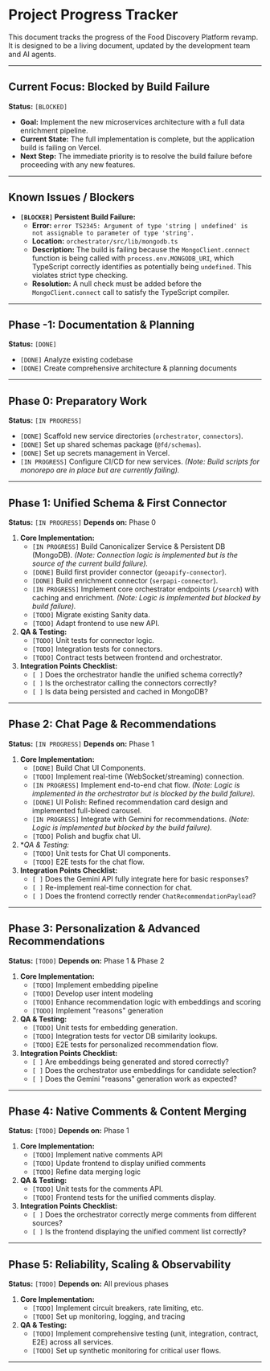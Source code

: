 # Project Progress Tracker

This document tracks the progress of the Food Discovery Platform revamp. It is designed to be a living document, updated by the development team and AI agents.

---

## **Current Focus: Blocked by Build Failure**

**Status:** `[BLOCKED]`

- **Goal:** Implement the new microservices architecture with a full data enrichment pipeline.
- **Current State:** The full implementation is complete, but the application build is failing on Vercel.
- **Next Step:** The immediate priority is to resolve the build failure before proceeding with any new features.

---

## **Known Issues / Blockers**

- **`[BLOCKER]` Persistent Build Failure:**
    - **Error:** `error TS2345: Argument of type 'string | undefined' is not assignable to parameter of type 'string'.`
    - **Location:** `orchestrator/src/lib/mongodb.ts`
    - **Description:** The build is failing because the `MongoClient.connect` function is being called with `process.env.MONGODB_URI`, which TypeScript correctly identifies as potentially being `undefined`. This violates strict type checking.
    - **Resolution:** A null check must be added before the `MongoClient.connect` call to satisfy the TypeScript compiler.

---

## Phase -1: Documentation & Planning

**Status:** `[DONE]`

- `[DONE]` Analyze existing codebase
- `[DONE]` Create comprehensive architecture & planning documents

---

## Phase 0: Preparatory Work

**Status:** `[IN PROGRESS]`

- `[DONE]` Scaffold new service directories (`orchestrator`, `connectors`).
- `[DONE]` Set up shared schemas package (`@fd/schemas`).
- `[DONE]` Set up secrets management in Vercel.
- `[IN PROGRESS]` Configure CI/CD for new services. *(Note: Build scripts for monorepo are in place but are currently failing).*

---

## Phase 1: Unified Schema & First Connector

**Status:** `[IN PROGRESS]`
**Depends on:** Phase 0

1.  **Core Implementation:**
    - `[IN PROGRESS]` Build Canonicalizer Service & Persistent DB (MongoDB). *(Note: Connection logic is implemented but is the source of the current build failure).*
    - `[DONE]` Build first provider connector (`geoapify-connector`).
    - `[DONE]` Build enrichment connector (`serpapi-connector`).
    - `[IN PROGRESS]` Implement core orchestrator endpoints (`/search`) with caching and enrichment. *(Note: Logic is implemented but blocked by build failure).*
    - `[TODO]` Migrate existing Sanity data.
    - `[TODO]` Adapt frontend to use new API.
2.  **QA & Testing:**
    - `[TODO]` Unit tests for connector logic.
    - `[TODO]` Integration tests for connectors.
    - `[TODO]` Contract tests between frontend and orchestrator.
3.  **Integration Points Checklist:**
    - `[ ]` Does the orchestrator handle the unified schema correctly?
    - `[ ]` Is the orchestrator calling the connectors correctly?
    - `[ ]` Is data being persisted and cached in MongoDB?

---

## Phase 2: Chat Page & Recommendations

**Status:** `[IN PROGRESS]`
**Depends on:** Phase 1

1.  **Core Implementation:**
    - `[DONE]` Build Chat UI Components.
    - `[TODO]` Implement real-time (WebSocket/streaming) connection.
    - `[IN PROGRESS]` Implement end-to-end chat flow. *(Note: Logic is implemented in the orchestrator but is blocked by the build failure).*
    - `[DONE]` UI Polish: Refined recommendation card design and implemented full-bleed carousel.
    - `[IN PROGRESS]` Integrate with Gemini for recommendations. *(Note: Logic is implemented but blocked by the build failure).*
    - `[TODO]` Polish and bugfix chat UI.
2.  **QA & Testing:*
    - `[TODO]` Unit tests for Chat UI components.
    - `[TODO]` E2E tests for the chat flow.
3.  **Integration Points Checklist:**
    - `[ ]` Does the Gemini API fully integrate here for basic responses?
    - `[ ]` Re-implement real-time connection for chat.
    - `[ ]` Does the frontend correctly render `ChatRecommendationPayload`?

---

## Phase 3: Personalization & Advanced Recommendations

**Status:** `[TODO]`
**Depends on:** Phase 1 & Phase 2

1.  **Core Implementation:**
    - `[TODO]` Implement embedding pipeline
    - `[TODO]` Develop user intent modeling
    - `[TODO]` Enhance recommendation logic with embeddings and scoring
    - `[TODO]` Implement "reasons" generation
2.  **QA & Testing:**
    - `[TODO]` Unit tests for embedding generation.
    - `[TODO]` Integration tests for vector DB similarity lookups.
    - `[TODO]` E2E tests for personalized recommendation flow.
3.  **Integration Points Checklist:**
    - `[ ]` Are embeddings being generated and stored correctly?
    - `[ ]` Does the orchestrator use embeddings for candidate selection?
    - `[ ]` Does the Gemini "reasons" generation work as expected?

---

## Phase 4: Native Comments & Content Merging

**Status:** `[TODO]`
**Depends on:** Phase 1

1.  **Core Implementation:**
    - `[TODO]` Implement native comments API
    - `[TODO]` Update frontend to display unified comments
    - `[TODO]` Refine data merging logic
2.  **QA & Testing:**
    - `[TODO]` Unit tests for the comments API.
    - `[TODO]` Frontend tests for the unified comments display.
3.  **Integration Points Checklist:**
    - `[ ]` Does the orchestrator correctly merge comments from different sources?
    - `[ ]` Is the frontend displaying the unified comment list correctly?

---

## Phase 5: Reliability, Scaling & Observability

**Status:** `[TODO]`
**Depends on:** All previous phases

1.  **Core Implementation:**
    - `[TODO]` Implement circuit breakers, rate limiting, etc.
    - `[TODO]` Set up monitoring, logging, and tracing
2.  **QA & Testing:**
    - `[TODO]` Implement comprehensive testing (unit, integration, contract, E2E) across all services.
    - `[TODO]` Set up synthetic monitoring for critical user flows.

---
